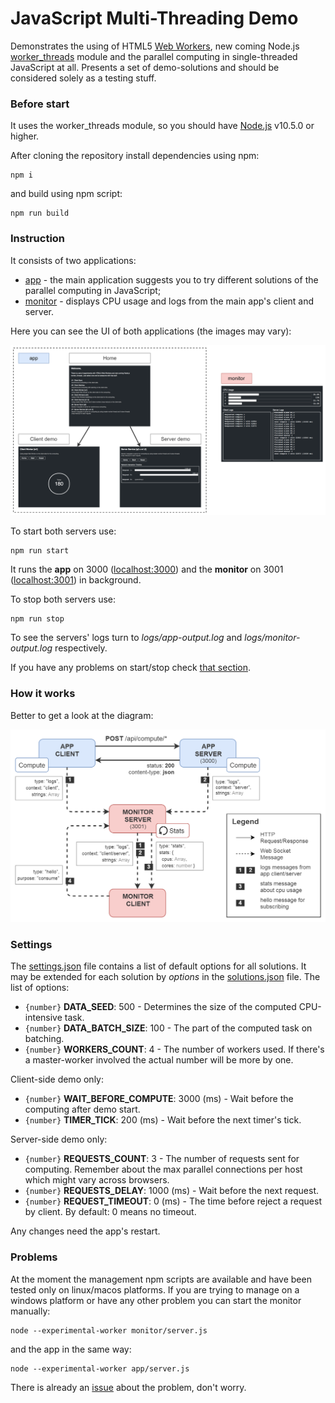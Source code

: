 # JavaScript Multi-Threading Demo
Demonstrates the using of HTML5 [Web Workers](https://developer.mozilla.org/en-US/docs/Web/API/Web_Workers_API/Using_web_workers), new coming Node.js [worker_threads](https://nodejs.org/api/worker_threads.html) module and the parallel computing in single-threaded JavaScript at all. Presents a set of demo-solutions and should be considered solely as a testing stuff.

### Before start
It uses the worker_threads module, so you should have [Node.js](https://nodejs.org) v10.5.0 or higher. 

After cloning the repository install dependencies using npm:
```shell
npm i
```

and build using npm script:
```shell
npm run build
```

### Instruction
It consists of two applications:
- [app](/app) - the main application suggests you to try different solutions of the parallel computing in JavaScript;
- [monitor](/monitor) - displays CPU usage and logs from the main app's client and server.

Here you can see the UI of both applications (the images may vary):

![ui-screens](/resources/ui-screens.png)

To start both servers use:
```shell
npm run start
```

It runs the **app** on 3000 ([localhost:3000](http://localhost:3000)) and the **monitor** on 3001 ([localhost:3001](http://localhost:3001)) in background.

To stop both servers use:
```shell
npm run stop
```

To see the servers' logs turn to *logs/app-output.log* and *logs/monitor-output.log* respectively.

If you have any problems on start/stop check [that section](#problems).

### How it works
Better to get a look at the diagram:

![block-diagram](/resources/block-diagram.png)

### Settings
The [settings.json](/app/settings.json) file contains a list of default options for all solutions. It may be extended for each solution by *options* in the [solutions.json](/app/solutions.json) file. The list of options:

- `{number}` **DATA_SEED**: 500 - Determines the size of the computed CPU-intensive task.
- `{number}` **DATA_BATCH_SIZE**: 100 - The part of the computed task on batching.
- `{number}` **WORKERS_COUNT**: 4 - The number of workers used. If there's a master-worker involved the actual number will be more by one.

Client-side demo only:

- `{number}` **WAIT_BEFORE_COMPUTE**: 3000 (ms) - Wait before the computing after demo start.
- `{number}` **TIMER_TICK**: 200 (ms) - Wait before the next timer's tick.

Server-side demo only:

- `{number}` **REQUESTS_COUNT**: 3 - The number of requests sent for computing. Remember about the max parallel connections per host which might vary across browsers.
- `{number}` **REQUESTS_DELAY**: 1000 (ms) - Wait before the next request.
- `{number}` **REQUEST_TIMEOUT**: 0 (ms) - The time before reject a request by client. By default: 0 means no timeout.

Any changes need the app's restart.

### Problems
At the moment the management npm scripts are available and have been tested only on linux/macos platforms. If you are trying to manage on a windows platform or have any other problem you can start the monitor manually:
```shell
node --experimental-worker monitor/server.js
```

and the app in the same way:
```shell
node --experimental-worker app/server.js
```

There is already an [issue](https://github.com/cerberus-ab/js-multi-threading-demo/issues/4) about the problem, don't worry.